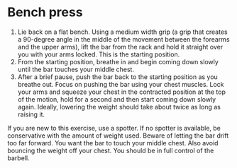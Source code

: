 # Bench press

1. Lie back on a flat bench. Using a medium width grip (a grip that creates a 90-degree angle in the middle of the movement between the forearms and the upper arms), lift the bar from the rack and hold it straight over you with your arms locked. This is the starting position.
2. From the starting position, breathe in and begin coming down slowly until the bar touches your middle chest.
3. After a brief pause, push the bar back to the starting position as you breathe out. Focus on pushing the bar using your chest muscles. Lock your arms and squeeze your chest in the contracted position at the top of the motion, hold for a second and then start coming down slowly again. Ideally, lowering the weight should take about twice as long as raising it.

If you are new to this exercise, use a spotter. If no spotter is available, be conservative with the amount of weight used. Beware of letting the bar drift too far forward. You want the bar to touch your middle chest. Also avoid bouncing the weight off your chest. You should be in full control of the barbell.
